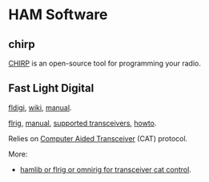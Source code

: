 # HAM Software

## chirp

[CHIRP](https://chirpmyradio.com/projects/chirp/wiki/Home) is an open-source tool for programming your radio.


## Fast Light Digital

[fldigi](https://en.wikipedia.org/wiki/Fldigi), [wiki](https://sourceforge.net/p/fldigi/wiki/how_to/), [manual](http://www.w1hkj.com/files/fldigi/fldigi_help.pdf).


[flrig](http://www.w1hkj.com/flrig-help/), [manual](http://www.w1hkj.com/files/flrig/flrig-help.pdf), [supported transceivers](http://www.w1hkj.com/flrig-help/supported_transceivers.html), [howto](https://sourceforge.net/p/fldigi/wiki/how_to/).

Relies on [Computer Aided Transceiver](https://en.wikipedia.org/wiki/Computer_aided_transceiver) (CAT) protocol.

More:

* [hamlib or flrig or omnirig for transceiver cat control](https://www.vkhamradio.com/hamlib-or-flrig-or-omnirig-for-transceiver-cat-control/).
